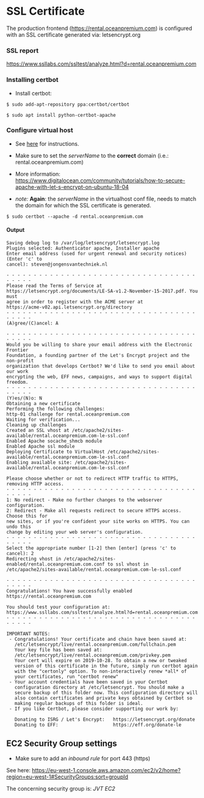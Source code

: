 # SSL Certificate

The production frontend (https://rental.oceanpremium.com) is configured with an SSL certificate generated via: letsencrypt.org

### SSL report

https://www.ssllabs.com/ssltest/analyze.html?d=rental.oceanpremium.com


### Installing certbot

- Install certbot:

```
$ sudo add-apt-repository ppa:certbot/certbot
```

```
$ sudo apt install python-certbot-apache
```

### Configure virtual host

- See [here](https://bitbucket.org/jvt/ocean-premium-frontend/wiki/Apache#markdown-header-virtual-host) for instructions.

- Make sure to set the _serverName_ to the **correct** domain (i.e.: rental.oceanpremium.com)

- More information: https://www.digitalocean.com/community/tutorials/how-to-secure-apache-with-let-s-encrypt-on-ubuntu-18-04

* _note:_ **Again**: the _serverName_ in the virtualhost conf file, needs to match the domain for which the SSL certificate is generated.

```
$ sudo certbot --apache -d rental.oceanpremium.com
```

#### Output
```
Saving debug log to /var/log/letsencrypt/letsencrypt.log
Plugins selected: Authenticator apache, Installer apache
Enter email address (used for urgent renewal and security notices) (Enter 'c' to
cancel): steven@jongensvantechniek.nl

- - - - - - - - - - - - - - - - - - - - - - - - - - - - - - - - - - - - - - - -
Please read the Terms of Service at
https://letsencrypt.org/documents/LE-SA-v1.2-November-15-2017.pdf. You must
agree in order to register with the ACME server at
https://acme-v02.api.letsencrypt.org/directory
- - - - - - - - - - - - - - - - - - - - - - - - - - - - - - - - - - - - - - - -
(A)gree/(C)ancel: A

- - - - - - - - - - - - - - - - - - - - - - - - - - - - - - - - - - - - - - - -
Would you be willing to share your email address with the Electronic Frontier
Foundation, a founding partner of the Let's Encrypt project and the non-profit
organization that develops Certbot? We'd like to send you email about our work
encrypting the web, EFF news, campaigns, and ways to support digital freedom.
- - - - - - - - - - - - - - - - - - - - - - - - - - - - - - - - - - - - - - - -
(Y)es/(N)o: N
Obtaining a new certificate
Performing the following challenges:
http-01 challenge for rental.oceanpremium.com
Waiting for verification...
Cleaning up challenges
Created an SSL vhost at /etc/apache2/sites-available/rental.oceanpremium.com-le-ssl.conf
Enabled Apache socache_shmcb module
Enabled Apache ssl module
Deploying Certificate to VirtualHost /etc/apache2/sites-available/rental.oceanpremium.com-le-ssl.conf
Enabling available site: /etc/apache2/sites-available/rental.oceanpremium.com-le-ssl.conf

Please choose whether or not to redirect HTTP traffic to HTTPS, removing HTTP access.
- - - - - - - - - - - - - - - - - - - - - - - - - - - - - - - - - - - - - - - -
1: No redirect - Make no further changes to the webserver configuration.
2: Redirect - Make all requests redirect to secure HTTPS access. Choose this for
new sites, or if you're confident your site works on HTTPS. You can undo this
change by editing your web server's configuration.
- - - - - - - - - - - - - - - - - - - - - - - - - - - - - - - - - - - - - - - -
Select the appropriate number [1-2] then [enter] (press 'c' to cancel): 2
Redirecting vhost in /etc/apache2/sites-enabled/rental.oceanpremium.com.conf to ssl vhost in /etc/apache2/sites-available/rental.oceanpremium.com-le-ssl.conf

- - - - - - - - - - - - - - - - - - - - - - - - - - - - - - - - - - - - - - - -
Congratulations! You have successfully enabled https://rental.oceanpremium.com

You should test your configuration at:
https://www.ssllabs.com/ssltest/analyze.html?d=rental.oceanpremium.com
- - - - - - - - - - - - - - - - - - - - - - - - - - - - - - - - - - - - - - - -

IMPORTANT NOTES:
 - Congratulations! Your certificate and chain have been saved at:
   /etc/letsencrypt/live/rental.oceanpremium.com/fullchain.pem
   Your key file has been saved at:
   /etc/letsencrypt/live/rental.oceanpremium.com/privkey.pem
   Your cert will expire on 2019-10-28. To obtain a new or tweaked
   version of this certificate in the future, simply run certbot again
   with the "certonly" option. To non-interactively renew *all* of
   your certificates, run "certbot renew"
 - Your account credentials have been saved in your Certbot
   configuration directory at /etc/letsencrypt. You should make a
   secure backup of this folder now. This configuration directory will
   also contain certificates and private keys obtained by Certbot so
   making regular backups of this folder is ideal.
 - If you like Certbot, please consider supporting our work by:

   Donating to ISRG / Let's Encrypt:   https://letsencrypt.org/donate
   Donating to EFF:                    https://eff.org/donate-le
```

## EC2 Security Group settings 

- Make sure to add an _inbound rule_ for port 443 (https)

See here: https://eu-west-1.console.aws.amazon.com/ec2/v2/home?region=eu-west-1#SecurityGroups:sort=groupId

The concerning security group is: _JVT EC2_